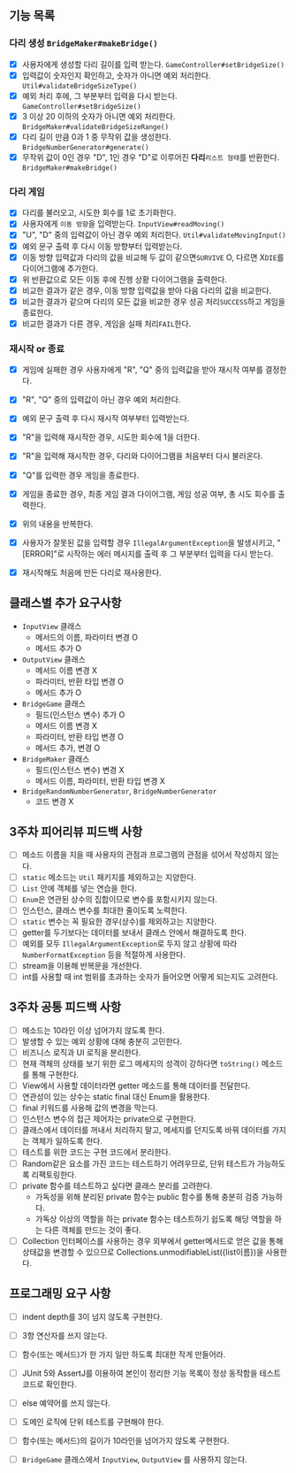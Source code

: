 ## 기능 목록

### 다리 생성 `BridgeMaker#makeBridge()`

- [x] 사용자에게 생성할 다리 길이를 입력 받는다. `GameController#setBridgeSize()`
- [x] 입력값이 숫자인지 확인하고, 숫자가 아니면 예외 처리한다. `Util#validateBridgeSizeType()`
- [x] 예외 처리 후에, 그 부분부터 입력을 다시 받는다. `GameController#setBridgeSize()`
- [x] 3 이상 20 이하의 숫자가 아니면 예외 처리한다. `BridgeMaker#validateBridgeSizeRange()`
- [x] 다리 길이 만큼 0과 1 중 무작위 값을 생성한다. `BridgeNumberGenerator#generate()`
- [x] 무작위 값이 0인 경우 "D", 1인 경우 "D"로 이루어진 **다리**`리스트 형태`를 반환한다. `BridgeMaker#makeBridge()`

### 다리 게임

- [x] 다리를 불러오고, 시도한 회수를 1로 초기화한다.
- [x] 사용자에게 `이동 방향`을 입력받는다. `InputView#readMoving()`
- [x] "U", "D" 중의 입력값이 아닌 경우 예외 처리한다. `Util#validateMovingInput()`
- [x] 예외 문구 출력 후 다시 이동 방향부터 입력받는다.
- [x] 이동 방향 입력값과 다리의 값을 비교해 두 값이 같으면`SURVIVE` O, 다르면 X`DIE`를 다이어그램에 추가한다.
- [x] 위 반환값으로 모든 이동 후에 진행 상황 다이어그램을 출력한다.
- [x] 비교한 결과가 같은 경우, 이동 방향 입력값을 받아 다음 다리의 값을 비교한다.
- [x] 비교한 결과가 같으며 다리의 모든 값을 비교한 경우 성공 처리`SUCCESS`하고 게임을 종료한다.
- [x] 비교한 결과가 다른 경우, 게임을 실패 처리`FAIL`한다.

### 재시작 or 종료

- [x] 게임에 실패한 경우 사용자에게 "R", "Q" 중의 입력값을 받아 재시작 여부를 결정한다.
- [x] "R", "Q" 중의 입력값이 아닌 경우 예외 처리한다.
- [x] 예외 문구 출력 후 다시 재시작 여부부터 입력받는다.
- [x] "R"을 입력해 재시작한 경우, 시도한 회수에 1을 더한다.
- [x] "R"을 입력해 재시작한 경우, 다리와 다이어그램을 처음부터 다시 불러온다.
- [x] "Q"를 입력한 경우 게임을 종료한다.
- [x] 게임을 종료한 경우, 최종 게임 결과 다이어그램, 게임 성공 여부, 총 시도 회수를 출력한다.
- [x] 위의 내용을 반복한다.

- [x] 사용자가 잘못된 값을 입력할 경우 `IllegalArgumentException`을 발생시키고, "[ERROR]"로 시작하는 에러 메시지를 출력 후 그 부분부터 입력을 다시 받는다.
- [x] 재시작해도 처음에 만든 다리로 재사용한다.

## 클래스별 추가 요구사항

- `InputView` 클래스
    - 메서드의 이름, 파라미터 변경 O
    - 메서드 추가 O
- `OutputView` 클래스
    - 메서드 이름 변경 X
    - 파라미터, 반환 타입 변경 O
    - 메서드 추가 O
- `BridgeGame` 클래스
    - 필드(인스턴스 변수) 추가 O
    - 메서드 이름 변경 X
    - 파라미터, 반환 타입 변경 O
    - 메서드 추가, 변경 O
- `BridgeMaker` 클래스
    - 필드(인스턴스 변수) 변경 X
    - 메서드 이름, 파라미터, 반환 타입 변경 X
- `BridgeRandomNumberGenerator`, `BridgeNumberGenerator`
    - 코드 변경 X

## 3주차 피어리뷰 피드백 사항

- [ ] 메소드 이름을 지을 때 사용자의 관점과 프로그램의 관점을 섞어서 작성하지 않는다.
- [ ] `static` 메소드는 `Util` 패키지를 제외하고는 지양한다.
- [ ] `List` 안에 객체를 넣는 연습을 한다.
- [ ] `Enum`은 연관된 상수의 집합이므로 변수를 포함시키지 않는다.
- [ ] 인스턴스, 클래스 변수를 최대한 줄이도록 노력한다.
- [ ] `static` 변수는 꼭 필요한 경우(상수)를 제외하고는 지양한다.
- [ ] getter를 두기보다는 데이터를 보내서 클래스 안에서 해결하도록 한다.
- [ ] 예외를 모두 `IllegalArgumentException`로 두지 않고 상황에 따라 `NumberFormatException` 등을 적절하게 사용한다.
- [ ] stream을 이용해 반복문을 개선한다.
- [ ] int를 사용할 때 int 범위를 초과하는 숫자가 들어오면 어떻게 되는지도 고려한다.

## 3주차 공통 피드백 사항

- [ ] 메소드는 10라인 이상 넘어가지 않도록 한다.
- [ ] 발생할 수 있는 예외 상황에 대해 충분히 고민한다.
- [ ] 비즈니스 로직과 UI 로직을 분리한다.
- [ ] 현재 객체의 상태를 보기 위한 로그 메세지의 성격이 강하다면 `toString()` 메소드를 통해 구현한다.
- [ ] View에서 사용할 데이터라면 getter 메소드를 통해 데이터를 전달한다.
- [ ] 연관성이 있는 상수는 static final 대신 Enum을 활용한다.
- [ ] final 키워드를 사용해 값의 변경을 막는다.
- [ ] 인스턴스 변수의 접근 제어자는 private으로 구현한다.
- [ ] 클래스에서 데이터를 꺼내서 처리하지 말고, 메세지를 던지도록 바꿔 데이터를 가지는 객체가 일하도록 한다.
- [ ] 테스트를 위한 코드는 구현 코드에서 분리한다.
- [ ] Random같은 요소를 가진 코드는 테스트하기 어려우므로, 단위 테스트가 가능하도록 리팩토링한다.
- [ ] private 함수를 테스트하고 싶다면 클래스 분리를 고려한다.
    - 가독성을 위해 분리된 private 함수는 public 함수를 통해 충분히 검증 가능하다.
    - 가독상 이상의 역할을 하는 private 함수는 테스트하기 쉽도록 해당 역할을 하는 다른 객체를 만드는 것이 좋다.
- [ ] Collection 인터페이스를 사용하는 경우 외부에서 getter메서드로 얻은 값을 통해 상태값을 변경할 수 있으므로 Collections.unmodifiableList({list이름})을 사용한다.

## 프로그래밍 요구 사항

- [ ] indent depth를 3이 넘지 않도록 구현한다.
- [ ] 3항 연산자를 쓰지 않는다.
- [ ] 함수(또는 메서드)가 한 가지 일만 하도록 최대한 작게 만들어라.
- [ ] JUnit 5와 AssertJ를 이용하여 본인이 정리한 기능 목록이 정상 동작함을 테스트 코드로 확인한다.
- [ ] else 예약어를 쓰지 않는다.
- [ ] 도메인 로직에 단위 테스트를 구현해야 한다.
- [ ] 함수(또는 메서드)의 길이가 10라인을 넘어가지 않도록 구현한다.
- [ ] `BridgeGame` 클래스에서 `InputView`, `OutputView` 를 사용하지 않는다.

